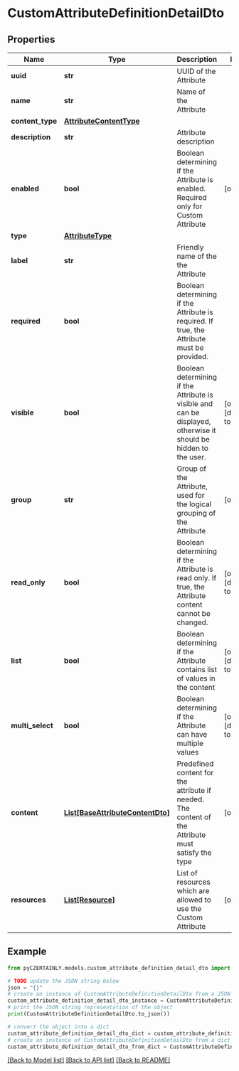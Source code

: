 # CustomAttributeDefinitionDetailDto


## Properties

Name | Type | Description | Notes
------------ | ------------- | ------------- | -------------
**uuid** | **str** | UUID of the Attribute | 
**name** | **str** | Name of the Attribute | 
**content_type** | [**AttributeContentType**](AttributeContentType.md) |  | 
**description** | **str** | Attribute description | 
**enabled** | **bool** | Boolean determining if the Attribute is enabled. Required only for Custom Attribute | [optional] 
**type** | [**AttributeType**](AttributeType.md) |  | 
**label** | **str** | Friendly name of the the Attribute | 
**required** | **bool** | Boolean determining if the Attribute is required. If true, the Attribute must be provided. | 
**visible** | **bool** | Boolean determining if the Attribute is visible and can be displayed, otherwise it should be hidden to the user. | [optional] [default to True]
**group** | **str** | Group of the Attribute, used for the logical grouping of the Attribute | [optional] 
**read_only** | **bool** | Boolean determining if the Attribute is read only. If true, the Attribute content cannot be changed. | [optional] [default to False]
**list** | **bool** | Boolean determining if the Attribute contains list of values in the content | [optional] [default to False]
**multi_select** | **bool** | Boolean determining if the Attribute can have multiple values | [optional] [default to False]
**content** | [**List[BaseAttributeContentDto]**](BaseAttributeContentDto.md) | Predefined content for the attribute if needed. The content of the Attribute must satisfy the type | [optional] 
**resources** | [**List[Resource]**](Resource.md) | List of resources which are allowed to use the Custom Attribute | [optional] 

## Example

```python
from pyCZERTAINLY.models.custom_attribute_definition_detail_dto import CustomAttributeDefinitionDetailDto

# TODO update the JSON string below
json = "{}"
# create an instance of CustomAttributeDefinitionDetailDto from a JSON string
custom_attribute_definition_detail_dto_instance = CustomAttributeDefinitionDetailDto.from_json(json)
# print the JSON string representation of the object
print(CustomAttributeDefinitionDetailDto.to_json())

# convert the object into a dict
custom_attribute_definition_detail_dto_dict = custom_attribute_definition_detail_dto_instance.to_dict()
# create an instance of CustomAttributeDefinitionDetailDto from a dict
custom_attribute_definition_detail_dto_from_dict = CustomAttributeDefinitionDetailDto.from_dict(custom_attribute_definition_detail_dto_dict)
```
[[Back to Model list]](../README.md#documentation-for-models) [[Back to API list]](../README.md#documentation-for-api-endpoints) [[Back to README]](../README.md)


